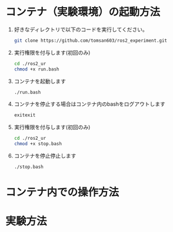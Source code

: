 # コンテナ（実験環境）の起動方法

1. 好きなディレクトリで以下のコードを実行してください。

    ```bash
    git clone https://github.com/tomsan603/ros2_experiment.git
    ```

2. 実行権限を付与します(初回のみ)

    ```bash
    cd ./ros2_ur
    chmod +x run.bash
    ```

3. コンテナを起動します

    ```bash
    ./run.bash
    ```

4. コンテナを停止する場合はコンテナ内のbashをログアウトします

    ```bash
    exitexit
    ```
5. 実行権限を付与します(初回のみ)

    ```bash
    cd ./ros2_ur
    chmod +x stop.bash
    ```

6. コンテナを停止停止します

    ```bash
    ./stop.bash
    ```


# コンテナ内での操作方法
# 実験方法


